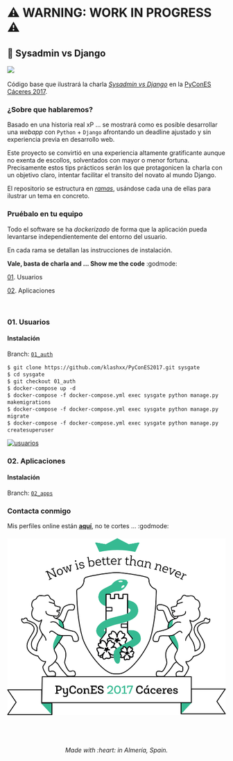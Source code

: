 
# :warning: WARNING: WORK IN PROGRESS :warning:

## :snake: Sysadmin vs Django
[![][license-svg]][license-url]

Código base que ilustrará la charla [*Sysadmin vs Django*](https://2017.es.pycon.org/es/schedule/sysadmin-vs-django/) en la [PyConES Cáceres 2017](http://2017.es.pycon.org/).

### ¿Sobre que hablaremos?

Basado en una historia real xP … se mostrará como es posible desarrollar una *webapp* con `Python` + `Django` afrontando un deadline ajustado y sin experiencia previa en desarrollo web.

Este proyecto se convirtió en una experiencia altamente gratificante aunque no exenta de escollos, solventados con mayor o menor fortuna. Precisamente estos tips prácticos serán los que protagonicen la charla con un objetivo claro, intentar facilitar el transito del novato al mundo Django.

El repositorio se estructura en [*ramas*](https://git-scm.com/docs/git-branch), usándose cada una de ellas para ilustrar un tema en concreto.

### Pruébalo en tu equipo

Todo el software se ha *dockerizado* de forma que la aplicación pueda levantarse independientemente del entorno del usuario.

En cada rama se detallan las instrucciones de instalación.

**Vale, basta de charla and ... Show me the code** :godmode:


[01](#usuarios). Usuarios

[02](#aplicaciones). Aplicaciones

<br>

### 01. Usuarios

#### Instalación

Branch: [`01_auth`](https://github.com/klashxx/PyConES2017/tree/01_auth)

```
$ git clone https://github.com/klashxx/PyConES2017.git sysgate
$ cd sysgate
$ git checkout 01_auth
$ docker-compose up -d
$ docker-compose -f docker-compose.yml exec sysgate python manage.py makemigrations
$ docker-compose -f docker-compose.yml exec sysgate python manage.py migrate
$ docker-compose -f docker-compose.yml exec sysgate python manage.py createsuperuser
```

[![usuarios][asciicast-01_auth-png]][asciicast-01_auth-url]

### 02. Aplicaciones

#### Instalación

Branch: [`02_apps`](https://github.com/klashxx/PyConES2017/tree/02_apps)


### Contacta conmigo

Mis perfiles online están [**aquí**](https://klashxx.github.io/about), no te cortes ... :godmode:

<h6 align="center">
<a href="https://2017.es.pycon.org/es/schedule/sysadmin-vs-django/">
  <img src="https://github.com/klashxx/PyConES2017/blob/02_apps/web/sysgate/static/img/logo_pycones17.png">
</a></h6>
<br>
<h6 align="center">Made with :heart: in Almería, Spain.</h6>


[license-svg]: https://img.shields.io/badge/license-MIT-blue.svg
[license-url]: https://opensource.org/licenses/MIT

[asciicast-01_auth-png]: https://asciinema.org/a/133060.png
[asciicast-01_auth-url]: https://asciinema.org/a/133060
